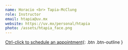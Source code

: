 ```yaml
---
name: Horacio <br> Tapia-McClung
role: Instructor
email: htapia@uv.mx
website: https://uv.mx/personal/htapia
photo: /assets/htapia_face.png
---
```


[Ctrl-click to schedule an appointment](https://teams.microsoft.com/_#/scheduling-form/?conversationId=19:15cd6a92462c4db1a6873c97d8282249@thread.tacv2&isGroup=true){: .btn .btn-outline }
